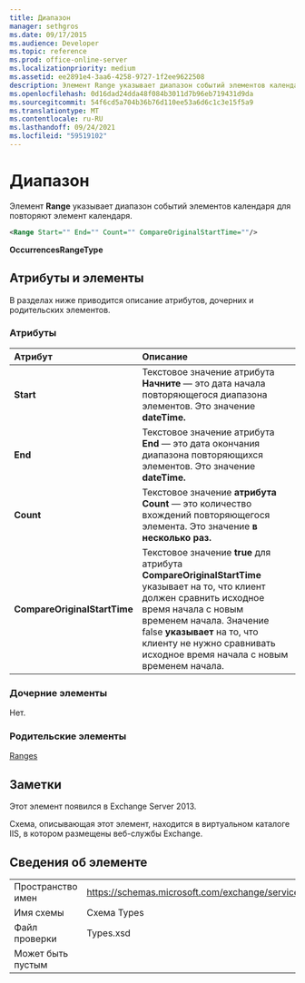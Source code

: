 ```yaml
---
title: Диапазон
manager: sethgros
ms.date: 09/17/2015
ms.audience: Developer
ms.topic: reference
ms.prod: office-online-server
ms.localizationpriority: medium
ms.assetid: ee2891e4-3aa6-4258-9727-1f2ee9622508
description: Элемент Range указывает диапазон событий элементов календаря для повторяют элемент календаря.
ms.openlocfilehash: 0d16dad24dda48f084b3011d7b96eb719431d9da
ms.sourcegitcommit: 54f6cd5a704b36b76d110ee53a6d6c1c3e15f5a9
ms.translationtype: MT
ms.contentlocale: ru-RU
ms.lasthandoff: 09/24/2021
ms.locfileid: "59519102"
---
```

# <a name="range"></a>Диапазон

Элемент **Range** указывает диапазон событий элементов календаря для повторяют элемент календаря. 
  
```XML
<Range Start="" End="" Count="" CompareOriginalStartTime=""/>
```

 **OccurrencesRangeType**
## <a name="attributes-and-elements"></a>Атрибуты и элементы

В разделах ниже приводится описание атрибутов, дочерних и родительских элементов.
  
### <a name="attributes"></a>Атрибуты

|**Атрибут**|**Описание**|
|:-----|:-----|
|**Start** <br/> |Текстовое значение атрибута **Начните** — это дата начала повторяющегося диапазона элементов. Это значение **dateTime.**  <br/> |
|**End** <br/> |Текстовое значение атрибута **End** — это дата окончания диапазона повторяющихся элементов. Это значение **dateTime.**  <br/> |
|**Count** <br/> |Текстовое значение **атрибута Count** — это количество вхождений повторяющегося элемента. Это значение **в несколько раз.**  <br/> |
|**CompareOriginalStartTime** <br/> |Текстовое значение **true** для атрибута **CompareOriginalStartTime** указывает на то, что клиент должен сравнить исходное время начала с новым временем начала. Значение false **указывает** на то, что клиенту не нужно сравнивать исходное время начала с новым временем начала.  <br/> |
   
### <a name="child-elements"></a>Дочерние элементы

Нет.
  
### <a name="parent-elements"></a>Родительские элементы

[Ranges](ranges.md)
  
## <a name="remarks"></a>Заметки

Этот элемент появился в Exchange Server 2013.
  
Схема, описывающая этот элемент, находится в виртуальном каталоге IIS, в котором размещены веб-службы Exchange.
  
## <a name="element-information"></a>Сведения об элементе

|||
|:-----|:-----|
|Пространство имен  <br/> |https://schemas.microsoft.com/exchange/services/2006/types  <br/> |
|Имя схемы  <br/> |Схема Types  <br/> |
|Файл проверки  <br/> |Types.xsd  <br/> |
|Может быть пустым  <br/> ||
   

